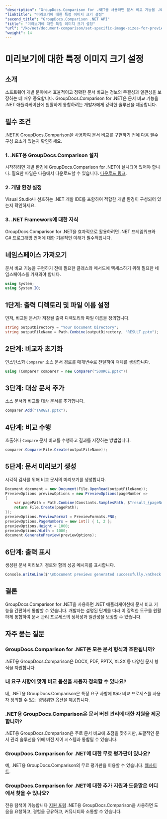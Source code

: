 ```yaml
---
"description": "GroupDocs.Comparison for .NET을 사용하면 문서 비교 기능을 .NET 애플리케이션에 손쉽게 통합할 수 있습니다."
"linktitle": "미리보기에 대한 특정 이미지 크기 설정"
"second_title": "GroupDocs.Comparison .NET API"
"title": "미리보기에 대한 특정 이미지 크기 설정"
"url": "/ko/net/document-comparison/set-specific-image-sizes-for-previews/"
"weight": 14
---
```


# 미리보기에 대한 특정 이미지 크기 설정

## 소개
소프트웨어 개발 분야에서 효율적이고 정확한 문서 비교는 정보의 무결성과 일관성을 보장하는 데 매우 중요합니다. GroupDocs.Comparison for .NET은 문서 비교 기능을 .NET 애플리케이션에 원활하게 통합하려는 개발자에게 강력한 솔루션을 제공합니다.
## 필수 조건
.NET용 GroupDocs.Comparison을 사용하여 문서 비교를 구현하기 전에 다음 필수 구성 요소가 있는지 확인하세요.
### 1. .NET용 GroupDocs.Comparison 설치
시작하려면 개발 환경에 GroupDocs.Comparison for .NET이 설치되어 있어야 합니다. 필요한 파일은 다음에서 다운로드할 수 있습니다. [다운로드 링크](https://releases.groupdocs.com/comparison/net/).
### 2. 개발 환경 설정
Visual Studio나 선호하는 .NET 개발 IDE를 포함하여 적합한 개발 환경이 구성되어 있는지 확인하세요.
### 3. .NET Framework에 대한 지식
GroupDocs.Comparison for .NET을 효과적으로 활용하려면 .NET 프레임워크와 C# 프로그래밍 언어에 대한 기본적인 이해가 필수적입니다.

## 네임스페이스 가져오기
문서 비교 기능을 구현하기 전에 필요한 클래스와 메서드에 액세스하기 위해 필요한 네임스페이스를 가져와야 합니다.
```csharp
using System;
using System.IO;
```
## 1단계: 출력 디렉토리 및 파일 이름 설정
먼저, 비교된 문서가 저장될 출력 디렉토리와 파일 이름을 정의합니다.
```csharp
string outputDirectory = "Your Document Directory";
string outputFileName = Path.Combine(outputDirectory, "RESULT.pptx");
```
## 2단계: 비교자 초기화
인스턴스화 `Comparer` 소스 문서 경로를 매개변수로 전달하여 객체를 생성합니다.
```csharp
using (Comparer comparer = new Comparer("SOURCE.pptx"))
```
## 3단계: 대상 문서 추가
소스 문서와 비교할 대상 문서를 추가합니다.
```csharp
comparer.Add("TARGET.pptx");
```
## 4단계: 비교 수행
호출하다 `Compare` 문서 비교를 수행하고 결과를 저장하는 방법입니다.
```csharp
comparer.Compare(File.Create(outputFileName));
```
## 5단계: 문서 미리보기 생성
시각적 검사를 위해 비교 문서의 미리보기를 생성합니다.
```csharp
Document document = new Document(File.OpenRead(outputFileName));
PreviewOptions previewOptions = new PreviewOptions(pageNumber =>
{
    var pagePath = Path.Combine(Constants.SamplesPath, $"result_{pageNumber}.png");
    return File.Create(pagePath);
});
previewOptions.PreviewFormat = PreviewFormats.PNG;
previewOptions.PageNumbers = new int[] { 1, 2 };
previewOptions.Height = 1000;
previewOptions.Width = 1000;
document.GeneratePreview(previewOptions);
```
## 6단계: 출력 표시
생성된 문서 미리보기 경로와 함께 성공 메시지를 표시합니다.
```csharp
Console.WriteLine($"\nDocument previews generated successfully.\nCheck output in {outputDirectory}.");
```

## 결론
GroupDocs.Comparison for .NET을 사용하면 .NET 애플리케이션에 문서 비교 기능을 간편하게 통합할 수 있습니다. 개발자는 설명된 단계를 따라 이 강력한 도구를 원활하게 통합하여 문서 관리 프로세스의 정확성과 일관성을 보장할 수 있습니다.
## 자주 묻는 질문
### GroupDocs.Comparison for .NET은 모든 문서 형식과 호환됩니까?
.NET용 GroupDocs.Comparison은 DOCX, PDF, PPTX, XLSX 등 다양한 문서 형식을 지원합니다.
### 내 요구 사항에 맞게 비교 옵션을 사용자 정의할 수 있나요?
네, .NET용 GroupDocs.Comparison은 특정 요구 사항에 따라 비교 프로세스를 사용자 정의할 수 있는 광범위한 옵션을 제공합니다.
### .NET용 GroupDocs.Comparison은 문서 버전 관리에 대한 지원을 제공합니까?
.NET용 GroupDocs.Comparison은 주로 문서 비교에 초점을 맞추지만, 포괄적인 문서 관리 솔루션을 위해 버전 제어 시스템과 통합될 수 있습니다.
### GroupDocs.Comparison for .NET에 대한 무료 평가판이 있나요?
예, .NET용 GroupDocs.Comparison의 무료 평가판을 이용할 수 있습니다. [웹사이트](https://releases.groupdocs.com/).
### GroupDocs.Comparison for .NET에 대한 추가 지원과 도움말은 어디에서 찾을 수 있나요?
전용 탐색이 가능합니다 [지원 포럼](https://forum.groupdocs.com/c/comparison/12) .NET용 GroupDocs.Comparison을 사용하면 도움을 요청하고, 경험을 공유하고, 커뮤니티와 소통할 수 있습니다.